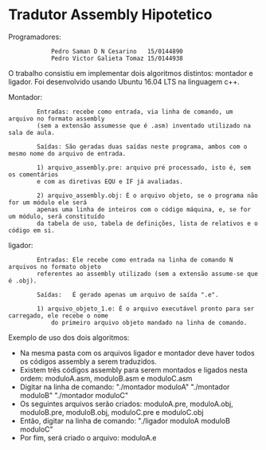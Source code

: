 # Tradutor Assembly Hipotetico
Programadores:  

				Pedro Saman D N Cesarino   15/0144890
				Pedro Victor Galieta Tomaz 15/0144938

O trabalho consistiu em implementar dois algoritmos distintos: montador e ligador. Foi desenvolvido usando Ubuntu 16.04 LTS na linguagem
c++.

Montador:

			Entradas: recebe como entrada, via linha de comando, um arquivo no formato assembly
			(sem a extensão assumesse que é .asm) inventado utilizado na sala de aula.  

			Saídas: São geradas duas saídas neste programa, ambos com o mesmo nome do arquivo de entrada.

			1) arquivo_assembly.pre: arquivo pré processado, isto é, sem os comentários
			e com as diretivas EQU e IF já avaliadas.

			2) arquivo_assembly.obj: É o arquivo objeto, se o programa não for um módulo ele será
			apenas uma linha de inteiros com o código máquina, e, se for um módulo, será constituído
			da tabela de uso, tabela de definições, lista de relativos e o código em si.

ligador:            

			Entradas: Ele recebe como entrada na linha de comando N arquivos no formato objeto
			referentes ao assembly utilizado (sem a extensão assume-se que é .obj).

			Saídas:   É gerado apenas um arquivo de saída ".e".

			1) arquivo_objeto_1.e: É o arquivo executável pronto para ser carregado, ele recebe o nome
      			do primeiro arquivo objeto mandado na linha de comando.


Exemplo de uso dos dois algoritmos:
  - Na mesma pasta com os arquivos ligador e montador deve haver todos os códigos assembly a serem traduzidos.
  - Existem três códigos assembly para serem montados e ligados nesta ordem: moduloA.asm, moduloB.asm e moduloC.asm
  - Digitar na linha de comando: "./montador moduloA"
                                 "./montador moduloB"
                                 "./montador moduloC"
  - Os seguintes arquivos serão criados: moduloA.pre, moduloA.obj, moduloB.pre, moduloB.obj, moduloC.pre e moduloC.obj
  - Então, digitar na linha de comando:  "./ligador moduloA moduloB moduloC"
  - Por fim, será criado o arquivo: moduloA.e
